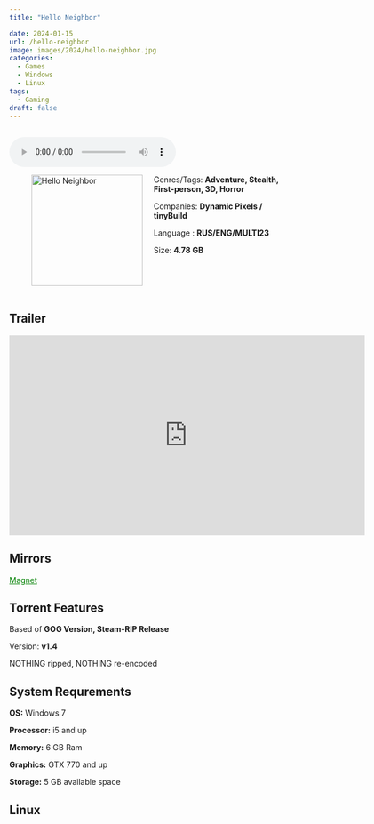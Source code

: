 ```yaml
---
title: "Hello Neighbor"

date: 2024-01-15
url: /hello-neighbor
image: images/2024/hello-neighbor.jpg
categories:
  - Games
  - Windows
  - Linux
tags:
  - Gaming
draft: false
---
```

##
<style>
  body.dark-mode,
  body.dark-mode main * {
    background: url('/images/2024/hello-neighbor.webp') center center fixed no-repeat;
    background-size: 100% 100%;
    background-size: cover;
    color: #f5f5f5;
  }
</style>
<script>
    document.addEventListener('DOMContentLoaded', function () {
        var body = document.body;
        var switcher = document.querySelector('.js-toggle');
                body.classList.add('dark-mode');
                // Save user preference in storage
                localStorage.setItem('darkMode', 'true');
            
        });
</script>

<audio controls autoplay>
  <source src="/audio/hello-neighbor.mp3" type="audio/mp3">
  Your browser does not support the audio tag.
</audio>


<figure style="float: left; margin-right: 20px;">
  <img src="/images/2024/hello-neighbor.jpg" alt="Hello Neighbor" style="width: 200px;">
</figure>

Genres/Tags: **Adventure, Stealth, First-person, 3D, Horror**

Companies: **Dynamic Pixels / tinyBuild**

Language : **RUS/ENG/MULTI23**

Size: **4.78 GB**
# ⠀

## Trailer
<iframe width="640" height="360" src="https://www.youtube.com/embed/eut-ehTyUJs" title="Hello Neighbor - Announcement Trailer" frameborder="0" allow="accelerometer; autoplay; clipboard-write; encrypted-media; gyroscope; picture-in-picture; web-share" allowfullscreen></iframe>

## Mirrors
<a href="magnet:?xt=urn:btih:FIEBXLGVRN6JNN2ZJ7DXDS7CKTK4HFJE&dn=Hello%20Neighbor" style="color: green;">Magnet</a>

## Torrent Features
Based of **GOG Version, Steam-RIP Release**

Version: **v1.4**

NOTHING ripped, NOTHING re-encoded

## System Requrements
**OS:** Windows 7

**Processor:** i5 and up

**Memory:** 6 GB Ram

**Graphics:** GTX 770 and up

**Storage:** 5 GB available space

## Linux